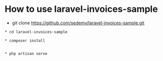 # How to use laravel-invoices-sample


* git clone https://github.com/sedemy/laravel-invoices-sample.git


```
* cd laravel-invoices-sample
```

```
* composer install
```

```

* php artisan serve

```
